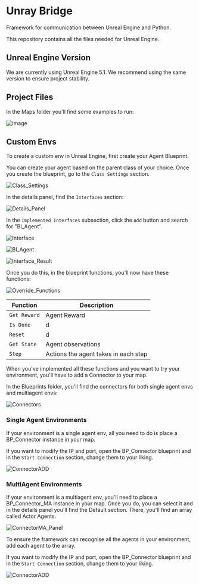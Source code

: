 # Unray Bridge

Framework for communication between Unreal Engine and Python.

This repository contains all the files needed for Unreal Engine. 

## Unreal Engine Version

We are currently using Unreal Engine 5.1. We recommend using the same version to ensure project stability. 

## Project Files

In the Maps folder you'll find some examples to run:

![image](https://github.com/Nullspace-Colombia/Multiagents/assets/55969494/508e8fee-18fd-4caf-80e1-506919cfb012)

## Custom Envs

To create a custom env in Unreal Engine, first create your Agent Blueprint. 

You can create your agent based on the parent class of your choice. Once you create the blueprint, go to the ```Class Settings``` section.

![Class_Settings](https://github.com/Nullspace-Colombia/Multiagents/assets/55969494/10695530-d6b3-4b1e-a1a0-014e4a7b7008)

In the details panel, find the ```Interfaces``` section:

![Details_Panel](https://github.com/Nullspace-Colombia/Multiagents/assets/55969494/8ac78280-956a-4eff-9d62-5747af6514eb)

In the ```Implemented Interfaces``` subsection, click the ```Add``` button and search for "BI_Agent".

![Interface](https://github.com/Nullspace-Colombia/Multiagents/assets/55969494/ff7fb690-e23b-4c7a-9170-0fc0ff81d382)

![BI_Agent](https://github.com/Nullspace-Colombia/Multiagents/assets/55969494/ab14faee-521b-4f20-a7c4-c99736ea4ee9)

![Interface_Result](https://github.com/Nullspace-Colombia/Multiagents/assets/55969494/e0424945-374d-4786-8c1f-5db6ae402584)

Once you do this, in the blueprint functions, you'll now have these functions:

![Override_Functions](https://github.com/Nullspace-Colombia/Multiagents/assets/55969494/8709d437-53fb-4371-88bb-e4f8141d11a5)

| Function | Description |
|--------|---------|
|```Get Reward```| Agent Reward | 
| ```Is Done```| d |
| ```Reset```  |  d |
| ```Get State``` | Agent observations |
| ```Step``` | Actions the agent takes in each step|

When you've implemented all these functions and you want to try your environment, you'll have to add a Connector to your map.

In the Blueprints folder, you'll find the connectors for both single agent envs and multiagent envs:

![Connectors](https://github.com/Nullspace-Colombia/Multiagents/assets/55969494/f4fba381-5269-40c4-a5e6-7731922d9ca1)

### Single Agent Environments

If your environment is a single agent env, all you need to do is place a BP_Connector instance in your map. 

If you want to modify the IP and port, open the BP_Connector blueprint and in the ```Start Connection``` section, change them to your liking.

![ConnectorADD](https://github.com/Nullspace-Colombia/Multiagents/assets/55969494/94a89e7c-3ad6-4adb-85e3-1b59e66079ea)

### MultiAgent Environments

If your environment is a multiagent env, you'll need to place a BP_Connector_MA instance in your map. Once you do, you can select it and in the details panel you'll find the Default section. There, you'll find an array called Actor Agents. 

![ConnectorMA_Panel](https://github.com/Nullspace-Colombia/Multiagents/assets/55969494/5989c256-024c-4386-b8c5-a585d493488f)

To ensure the framework can recognise all the agents in your environment, add each agent to the array. 

If you want to modify the IP and port, open the BP_Connector blueprint and in the ```Start Connection``` section, change them to your liking.

![ConnectorADD](https://github.com/Nullspace-Colombia/Multiagents/assets/55969494/bc371081-ff85-464b-ae80-3bd6943b92d7)



